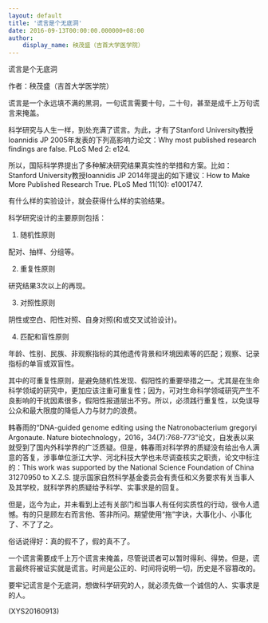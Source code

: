 ```yaml
---
layout: default
title: '谎言是个无底洞'
date: 2016-09-13T00:00:00.000000+08:00
author:
    display_name: 秧茂盛（吉首大学医学院）
---
```


谎言是个无底洞

作者：秧茂盛（吉首大学医学院）

谎言是一个永远填不满的黑洞，一句谎言需要十句，二十句，甚至是成千上万句谎言来掩盖。

科学研究与人生一样，到处充满了谎言。为此，才有了Stanford University教授Ioannidis JP 2005年发表的下列高影响力论文：Why most published research findings are false. PLoS Med 2: e124.

所以，国际科学界提出了多种解决研究结果真实性的举措和方案。比如：Stanford University教授Ioannidis JP 2014年提出的如下建议：How to Make More Published Research True. PLoS Med 11(10): e1001747.

有什么样的实验设计，就会获得什么样的实验结果。

科学研究设计的主要原则包括：

1.    随机性原则

配对、抽样、分组等。

2.    重复性原则

研究结果3次以上的再现。

3.    对照性原则

阴性或空白、阳性对照、自身对照(和或交叉试验设计)。

4.    匹配和盲性原则

年龄、性别、民族、非观察指标的其他遗传背景和环境因素等的匹配；观察、记录指标的单盲或双盲性。

其中的可重复性原则，是避免随机性发现、假阳性的重要举措之一。尤其是在生命科学领域的研究中，更加应该注重可重复性；因为，可对生命科学领域研究产生不良影响的干扰因素很多，假阳性报道层出不穷。所以，必须践行重复性，以免误导公众和最大限度的降低人力与财力的浪费。

韩春雨的“DNA-guided genome editing using the Natronobacterium gregoryi Argonaute. Nature biotechnology，2016，34(7):768-773”论文，自发表以来就受到了国内外科学界的广泛质疑。但是，韩春雨对科学界的质疑没有给出令人满意的答复，涉事单位浙江大学、河北科技大学也未尽调查核实之职责，论文中标注的：This work was supported by the National Science Foundation of China 31270950 to X.Z.S. 提示国家自然科学基金委员会有责任和义务要求有关当事人及其学校，就科学界的质疑给予科学、实事求是的回复。

但是，迄今为止，并未看到上述有关部门和当事人有任何实质性的行动，很令人遗憾。有的只是顾左右而言他、答非所问。期望使用“拖”字诀，大事化小、小事化了、不了了之。

俗话说得好：真的假不了，假的真不了。

一个谎言需要成千上万个谎言来掩盖，尽管说谎者可以暂时得利、得势。但是，谎言最终将被证实就是谎言。时间是公正的、时间将说明一切，历史是不容篡改的。

要牢记谎言是个无底洞，想做科学研究的人，就必须先做一个诚信的人、实事求是的人。

(XYS20160913)

